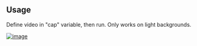 ## Usage
Define video in "cap" variable, then run.
Only works on light backgrounds.

<a href="https://ibb.co/ZTz73ch"><img src="https://i.ibb.co/7ytLHrG/image.png" alt="image" border="0"></a>

